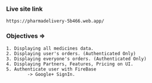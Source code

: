 ### Live site link
```https://pharmadelivery-5b466.web.app/ ```


### Objectives =>
```
1. Displaying all medicines data.
2. Displaying user's orders. (Authenticated Only)
3. Displaying everyone's orders. (Authenticated Only)
4. Displaying Partners, Features, Pricing on UI. 
5. Authenticate user with FireBase
        -> Google+ SignIn.
```